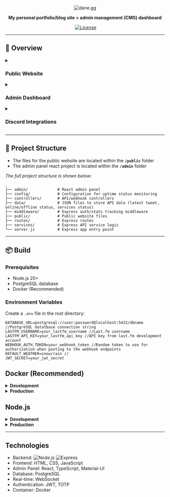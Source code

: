 <p align="center">
<img src="https://i.imgur.com/pRf4zZU.png" alt="dane.gg" />
</p>

<p align="center">
  <b>My personal portfolio/blog site + admin management (CMS) dashboard</b>
</p>

<p align="center">
<a href="https://dane.gg"><img src="https://img.shields.io/website-up-down-green-red/http/dane.gg.svg" alt="" /></a>
<a href="https://github.com/danexrc/dane.gg/blob/master/LICENSE"><img src="https://img.shields.io/github/license/danexrc/dane.gg.svg" alt="License" /></a>
</p>

<hr>

## 📌 Overview

<details>
<summary><h3><b>Public Website</b></h3></summary>
<img src="https://i.imgur.com/8k0C3bT.png" alt="Homepage"/>
  
### Notable features
- Automatic online/offline status (status from Discord)
- Automatic latest tweet status update (via Tweetshift)
- Automatic service status section for monitored services from Uptime Kuma (via webhook call)
- Real-time websocket chat (two way sync with Discord)
- Dynamic blog (managed via admin dashboard)
- Dynamic projects list (managed via admin dashboard
</details>

<details>
<summary><h3><b>Admin Dashboard</b></h3></summary>
<h3>Login</h3>
<img src="https://i.imgur.com/hnm2ye1.png" alt="Login Page"/>
  
- Secure login page
- 2FA prompt (if setup, optional)

<h3>Statistics Page</h3>
<img src="https://i.imgur.com/wHsRfZ2.png" alt="Statistics Page"/>
<img src="https://i.imgur.com/NoqtzHG.png" alt="Statistics Page"/>

- Displays statistics of web traffic (public pages only)
- Configurable timeframe (24h, 7d, 30d, all time)
- Displays total site visits, number of individual visitors,
- Chart displaying total visits + individual visitor changes over time
- Chart displaying individual page popularity and total page visits per page
- Table of top ten most-viewed blog posts w/ number of views per post
- Visitor countries donut chart + list of top ten countries
- List of top ten most popular visitor user agents
- Raw request logs (public pages only)

<h3>Blog Page</h3>
<img src="https://i.imgur.com/v0IzJzV.png" alt="Blog Page"/>
<img src="https://i.imgur.com/PLNqi3a.png" alt="Blog Page - Add/Edit"/>

- List of all blog posts
- Option to create new blog post
- Edit/delete existing post functionality
- Rich-text content editor w/ preview (markdown formatting)
- Image upload functionality (thumbnail + blog post content)
- Publish/unpublish option (changes whether post is shown on public website or not)
- Blog post tagging functionality (displays on public website)

<h3>Projects Page</h3>
<img src="https://i.imgur.com/0MT5E9e.png" alt="Projects Page"/>
<img src="https://i.imgur.com/l1EERt0.png" alt="Projects Page - Add/Edit"/>

- List of all projects
- Seperate project list per category
- Drag'n'drop ordering of projects (order that projects are returned on public site)
- Option to create new project
- Edit/delete existing project functionality
- Project category selection dropdown + management modal to add/edit/delete categories
- Rich-text description editor w/ preview (markdown formatting)
- Image upload functionality (thumbnail)
- Featured option (if disabled, project is only shown when clicking "view all" on public site)
- Customizable button URL + text
- Project tagging functionality + management modal to add/edit/delete tags

<h3>User Management Page</h3>
<img src="https://i.imgur.com/kSyU8dC.png" alt="User Management Page"/>
<img src="https://i.imgur.com/SkeIpBb.png" alt="User Management Page - Add"/>
<img src="https://i.imgur.com/qTd7AAb.png" alt="User Management Page - Edit"/>

- List of all available user accounts
- Ability to add new accounts
- Ability to edit/delete existing user accounts
- Ability to reset existing user passwords + reset 2FA if setup
- Only accessible by user accounts marked as admin (standard accounts cannot reach this page)

<h3>Account Page</h3>
<img src="https://i.imgur.com/QHuPH0D.png" alt="Account Management Page"/>

- Management page for logged-in user
- Displays whether account is an administrator account or standard account
- Option to change username w/ availability checking
- Option to change password w/ existing password checking
- Option to setup & enable app-based 2FA authentication on account
</details>

<details>
<summary><h3><b>Discord Integrations</b></h3></summary>
I use a custom Discord bot for both the logic behind retrieving and displaying my latest tweet from Twitter & to enable the websockets chat to post/send from a channel in my Discord channel.
<br>
<br>
You can read the <a href="https://github.com/danerxc/dane.gg/wiki">repo wiki</a> for information on these integrations & how to set them up.
</details>

<hr>

## 📂 Project Structure

- The files for the public website are located within the **``/public``** folder
- The admin panel react project is located within the **``/admin``** folder

*The full project structure is shown below:*
```
.
├── admin/             # React admin panel
├── config/            # Configuration for uptime status monitoring
├── controllers/       # API/webhook controllers
├── data/              # JSON files to store API data (latest tweet, online/offline status, services status)
├── middleware/        # Express auth/stats tracking middleware
├── public/            # Public website files
├── routes/            # Express routes
├── services/          # Express API service logic
└── server.js          # Express app entry point
```
<hr>

## 📦 Build

### Prerequisites

- Node.js 20+
- PostgreSQL database
- Docker (Recommended)

### Environment Variables

Create a ``.env`` file in the root directory:

```env
DATABASE_URL=postgresql://user:password@localhost:5432/dbname //PostgreSQL datatbase connection string
LASTFM_USERNAME=your_lastfm_username //Last.fm username
LASTFM_API_KEY=your_lastfm_api_key //API key from last.fm development account
WEBHOOK_AUTH_TOKEN=your_webhook_token //Random token to use for authorization when posting to the webhook endpoints
DEFAULT_WEATHER=snow/rain //
JWT_SECRET=your_jwt_secret
```

## Docker (Recommended)
<details>
<summary><b>Development</b></summary>

1. Build the development image
```sh
docker compose build
```

2. Run the image in Docker
This will automatically create a PostgreSQL Docker image with the required schema
```sh
docker compose up
```

3. Create the initial admin user in the users database:
```sh
docker compose exec web node createInitialUser.js <username> <password>
```

This will start:
- Backend server on port 3000
- Admin dev server on port 3001

</details>

<details>
  <summary><b>Production</b></summary>

  1. Build the production image
```sh
docker compose -f docker-compose.prod.yml build
```

2. Run the production Docker image
```sh
docker compose -f docker-compose.prod.yml up -d
```

3. Create the initial admin user:
```sh
docker compose -f docker-compose.prod.yml exec web node createInitialUser.js <username> <password>
```
</details>

## Node.js

<details>
  <summary><b>Development</b></summary>

  1. Install dependencies:
```sh
npm install
cd admin && npm install
```

2. Create initial admin user:
```sh
node createInitialUser.js <username> <password>
```

3. Start development servers:
```
npm run dev
```

This will start:
- Backend server on port 3000
- Admin dev server on port 3001

</details>

<details>
  <summary><b>Production</b></summary>

  1. Install dependencies and build admin panel:
```
npm install
cd admin && npm install && npm run build
cd ..
```

2. Create initial admin user:
```
node createInitialUser.js <username> <password>
```

3. Start production server:
```
npm start
```

</details>

<hr>

## Technologies

- Backend: ![Node.js](https://img.shields.io/badge/Node%20js-339933?style=for-the-badge&logo=nodedotjs&logoColor=white) ![Express](https://img.shields.io/badge/Express%20js-000000?style=for-the-badge&logo=express&logoColor=whit)
- Frontend: HTML, CSS, JavaScript
- Admin Panel: React, TypeScript, Material-UI
- Database: PostgreSQL
- Real-time: WebSocket
- Authentication: JWT, TOTP
- Container: Docker
